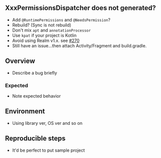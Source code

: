 ## XxxPermissionsDispatcher does not generated?
 - Add `@RuntimePermissions` and `@NeedsPermission`?
 - Rebuild? (Sync is not rebuild)
 - Don't mix `apt` and `annotationProcessor`
 - Use `kpat` if your project is Kotlin
 - Avoid using Realm v1.x. see [#270](https://github.com/hotchemi/PermissionsDispatcher/issues/270)
 - Still have an issue...then attach Activity/Fragment and build.gradle.

## Overview

- Describe a bug briefly

### Expected

- Note expected behavior

## Environment

- Using library ver, OS ver and so on

## Reproducible steps

- It'd be perfect to put sample project
